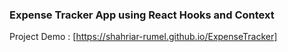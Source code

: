 ### Expense Tracker App using React Hooks and Context

Project Demo : [https://shahriar-rumel.github.io/ExpenseTracker]
